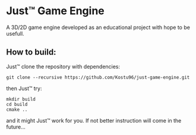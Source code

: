 # Just™ Game Engine
A 3D/2D game engine developed as an educational project with hope to be usefull.

## How to build:
Just™ clone the repository with dependencies:
```
git clone --recursive https://github.com/Kostu96/just-game-engine.git
```
then Just™ try:
```
mkdir build
cd build
cmake ..
```
and it might Just™ work for you.
If not better instruction will come in the future...
